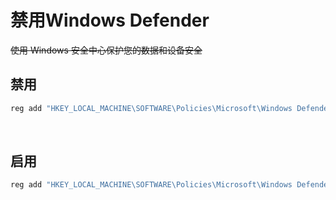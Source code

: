 # 禁用Windows Defender

<!--more-->
~~使用 Windows 安全中心保护您的数据和设备安全~~
## 禁用

```powershell
reg add "HKEY_LOCAL_MACHINE\SOFTWARE\Policies\Microsoft\Windows Defender" /v "DisableAntiSpyware" /d 1 /t REG_DWORD /f
```

​    

## 启用

```powershell
reg add "HKEY_LOCAL_MACHINE\SOFTWARE\Policies\Microsoft\Windows Defender" /v "DisableAntiSpyware" /d 0 /t REG_DWORD /f
```


